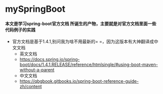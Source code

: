 # mySpringBoot
#### 本文是学习spring-boot官方文档 所诞生的产物，主要就是对官方文档里面一些代码例子的实践
- 官方文档是基于1.4.1,别问我为啥不用最新的= =，因为这版本有大神翻译成中文文档
  -  英文文档
    - https://docs.spring.io/spring-boot/docs/1.4.1.RELEASE/reference/htmlsingle/#using-boot-maven-without-a-parent
  -  中文文档 
    - https://qbgbook.gitbooks.io/spring-boot-reference-guide-zh/content 
  